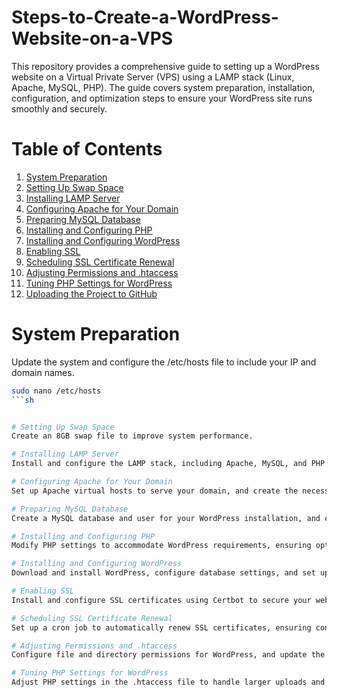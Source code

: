 # Steps-to-Create-a-WordPress-Website-on-a-VPS
This repository provides a comprehensive guide to setting up a WordPress website on a Virtual Private Server (VPS) using a LAMP stack (Linux, Apache, MySQL, PHP). The guide covers system preparation, installation, configuration, and optimization steps to ensure your WordPress site runs smoothly and securely.

# Table of Contents
1. [System Preparation](#system-preparation)
2. [Setting Up Swap Space](#setting-up-swap-space)
3. [Installing LAMP Server](#installing-lamp-server)
4. [Configuring Apache for Your Domain](#configuring-apache-for-your-domain)
5. [Preparing MySQL Database](#preparing-mysql-database)
6. [Installing and Configuring PHP](#installing-and-configuring-php)
7. [Installing and Configuring WordPress](#installing-and-configuring-wordpress)
8. [Enabling SSL](#enabling-ssl)
9. [Scheduling SSL Certificate Renewal](#scheduling-ssl-certificate-renewal)
10. [Adjusting Permissions and .htaccess](#adjusting-permissions-and-htaccess)
11. [Tuning PHP Settings for WordPress](#tuning-php-settings-for-wordpress)
12. [Uploading the Project to GitHub](#uploading-the-project-to-github)

# System Preparation
Update the system and configure the /etc/hosts file to include your IP and domain names.

```sh
sudo nano /etc/hosts
```sh


# Setting Up Swap Space
Create an 8GB swap file to improve system performance.

# Installing LAMP Server
Install and configure the LAMP stack, including Apache, MySQL, and PHP, along with additional PHP modules required for WordPress.

# Configuring Apache for Your Domain
Set up Apache virtual hosts to serve your domain, and create the necessary directory structure for your site.

# Preparing MySQL Database
Create a MySQL database and user for your WordPress installation, and configure the database for secure access.

# Installing and Configuring PHP
Modify PHP settings to accommodate WordPress requirements, ensuring optimal performance and functionality.

# Installing and Configuring WordPress
Download and install WordPress, configure database settings, and set up your site for initial use.

# Enabling SSL
Install and configure SSL certificates using Certbot to secure your website with HTTPS.

# Scheduling SSL Certificate Renewal
Set up a cron job to automatically renew SSL certificates, ensuring continuous security.

# Adjusting Permissions and .htaccess
Configure file and directory permissions for WordPress, and update the .htaccess file for URL rewriting and performance tuning.

# Tuning PHP Settings for WordPress
Adjust PHP settings in the .htaccess file to handle larger uploads and optimize execution times.

